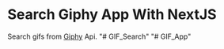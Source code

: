 # Search Giphy App With NextJS

Search gifs from [Giphy](https://giphy.com/) Api.
"# GIF_Search" 
"# GIF_App" 
